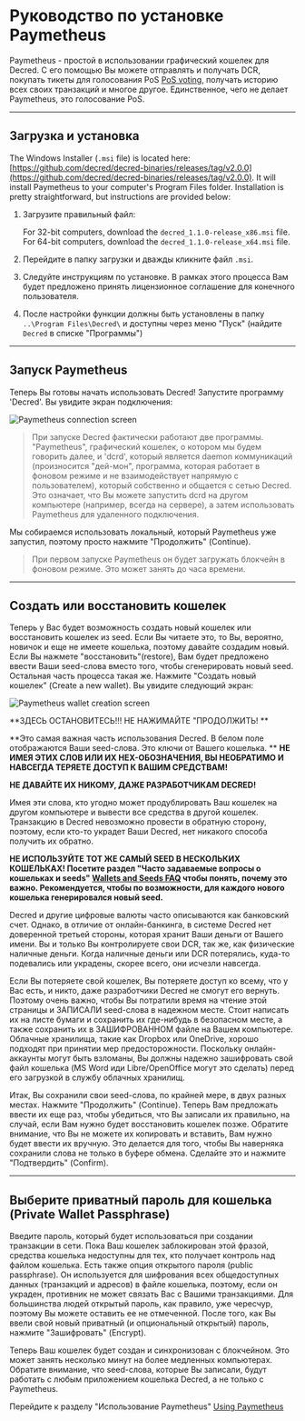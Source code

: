 # Руководство по установке Paymetheus 

Paymetheus - простой в использовании графический кошелек для Decred. С его помощью Вы можете отправлять и получать DCR, 
покупать тикеты для голосования PoS [PoS voting](/mining/proof-of-stake.md), получать историю всех своих транзакций и многое другое.
Единственное, чего не делает Paymetheus, это голосование PoS.

---

## Загрузка и установка 

The Windows Installer (`.msi` file) is located here: [https://github.com/decred/decred-binaries/releases/tag/v2.0.0](https://github.com/decred/decred-binaries/releases/tag/v2.0.0). It will install Paymetheus to your computer's Program Files folder. Installation is pretty straightforward, but instructions are provided below:

1. Загрузите правильный файл:

    For 32-bit computers, download the `decred_1.1.0-release_x86.msi` file. <br />
    For 64-bit computers, download the `decred_1.1.0-release_x64.msi` file.

2. Перейдите в папку загрузки и дважды кликните файл `.msi`.

3. Следуйте инструкциям по установке. В рамках этого процесса Вам будет предложено принять лицензионное соглашение для конечного пользователя.

4. После настройки функции должны быть установлены в папку `..\Program Files\Decred\` и доступны через меню "Пуск" (найдите `Decred` в списке "Программы")

---

## Запуск Paymetheus 
Теперь Вы готовы начать использовать Decred! Запустите программу 'Decred'. Вы увидите экран подключения: 

![Paymetheus connection screen](../../img/Paymetheus-dcrd-login.png)  

>При запуске Decred фактически работают две программы. "Paymetheus", графический кошелек, о котором мы будем говорить далее,
>и 'dcrd', который является daemon коммуникаций (произносится "дей-мон", программа, которая работает в фоновом режиме и не взаимодействует напрямую
>с пользователем), который собственно и общается с сетью Decred. Это означает, что Вы можете запустить dcrd
>на другом компьютере (например, всегда на сервере), а затем использовать Paymetheus для удаленного подключения.

Мы собираемся использовать локальный, который Paymetheus уже запустил, поэтому просто нажмите "Продолжить" (Continue).

> При первом запуске Paymetheus он будет загружать блокчейн в фоновом режиме. Это может занять до часа времени.

---

## Создать или восстановить кошелек
Теперь у Вас будет возможность создать новый кошелек или восстановить кошелек из seed. Если Вы читаете это, то Вы, вероятно, новичок и еще
не имеете кошелька, поэтому давайте создадим новый. Если Вы нажмете "восстановить"(restore), Вам будет предложено ввести Ваши seed-слова вместо того, чтобы сгенерировать новый seed.
Остальная часть процесса такая же. Нажмите "Создать новый кошелек" (Create a new wallet). Вы увидите следующий экран:  

![Paymetheus wallet creation screen](/img/Paymetheus-seed-window.png)  

<i class="fa fa-exclamation-triangle"></i> **ЗДЕСЬ ОСТАНОВИТЕСЬ!!! НЕ НАЖИМАЙТЕ "ПРОДОЛЖИТЬ! **

**Это самая важная часть использования Decred. В белом поле отображаются Ваши seed-слова. Это ключи от Вашего кошелька.  **
 **НЕ ИМЕЯ ЭТИХ СЛОВ ИЛИ ИХ HEX-ОБОЗНАЧЕНИЯ, ВЫ НЕОБРАТИМО И НАВСЕГДА ТЕРЯЕТЕ ДОСТУП К ВАШИМ СРЕДСТВАМ!**  

**НЕ ДАВАЙТЕ ИХ НИКОМУ, ДАЖЕ РАЗРАБОТЧИКАМ DECRED!**

Имея эти слова, кто угодно может продублировать Ваш кошелек на другом компьютере и вывести все средства в другой кошелек. Транзакцию в Decred невозможно провести в обратную сторону, поэтому, если кто-то украдет Ваши Decred, нет никакого способа получить их обратно.  

<i class="fa fa-exclamation-triangle"></i> **НЕ ИСПОЛЬЗУЙТЕ ТОТ ЖЕ САМЫЙ SEED В НЕСКОЛЬКИХ КОШЕЛЬКАХ! Посетите раздел "Часто задаваемые вопросы о кошельках и seeds" [Wallets and Seeds FAQ](/faq/wallets-and-seeds.md#3-can-i-run-multiple-wallets) чтобы понять, почему это важно. Рекомендуется, чтобы по возможности, для каждого нового кошелька генерировался новый seed.** 

Decred и другие цифровые валюты часто описываются как банковский счет. Однако, в отличие от онлайн-банкинга, в системе Decred нет доверенной третьей стороны, которая хранит Ваши деньги от Вашего имени. Вы и только Вы контролируете свои DCR, так же, как физические наличные деньги. Когда наличные деньги или DCR потерялись, куда-то подевались или украдены, скорее всего, они исчезли навсегда.

Если Вы потеряете свой кошелек, Вы потеряете доступ ко всему, что у Вас есть, и никто, даже разработчики Decred не смогут его вернуть. Поэтому очень важно, чтобы Вы потратили время на чтение этой страницы и ЗАПИСАЛИ seed-слова в надежном месте. Стоит написать их на листе бумаги и сохранить их где-нибудь в безопасном месте, а также сохранить их в ЗАШИФРОВАННОМ файле на Вашем компьютере. Облачные хранилища, такие как Dropbox или OneDrive, хорошо подходят при принятии мер предосторожности. Поскольку онлайн-аккаунты могут быть взломаны, Вы должны надежно зашифровать свой файл кошелька (MS Word иди Libre/OpenOffice могут это сделать) перед его загрузкой в службу облачных хранилищ.

Итак, Вы сохранили свои seed-слова, по крайней мере, в двух разных местах. Нажмите "Продолжить" (Continue). Теперь Вам предложать ввести их еще раз, чтобы убедиться, что Вы записали их правильно, на случай, если Вам нужно будет восстановить кошелек позже. Обратите внимание, что Вы не можете их копировать и вставить, Вам нужно будет ввести их вручную. Это делается для того, чтобы Вы наверняка сохранили слова не только в буфере обмена. Сделайте это и нажмите "Подтвердить" (Confirm).

---

## Выберите приватный пароль для кошелька (Private Wallet Passphrase) 
Введите пароль, который будет использоваться при создании транзакции в сети. Пока Ваш кошелек заблокирован этой фразой, средства кошелька недоступны для тех, кто получает контроль над файлом кошелька. Есть также опция открытого пароля (public passphrase). Он используется для шифрования всех общедоступных данных (транзакций и адресов) в файле кошелька, поэтому, если он украден, противник не может связать Вас с Вашими транзакциями. Для большинства людей открытый пароль, как правило, уже чересчур, поэтому Вы можете оставить ее не отмеченной. После того, как Вы ввели свой новый приватный (и опциональный открытый) пароль, нажмите "Зашифровать" (Encrypt).

Теперь Ваш кошелек будет создан и синхронизован с блокчейном. Это может занять несколько минут на более медленных компьютерах. Обратите внимание, что seed-слова, которые Вы записали, будут
работать с любым приложением кошелька Decred, а не только с Paymetheus.

Перейдите к разделу "Использование Paymetheus" [Using Paymetheus](using-paymetheus.md)
